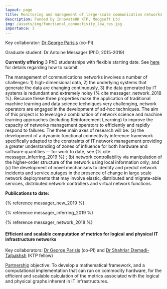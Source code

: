 ```yaml
---
layout: page
title: Monitoring and management of large-scale communication networks
description: Funded by InnovateUK KTP, Moogsoft Ltd
img: /assets/img/functional_connectivity_low_res.jpg
importance: 3
---
```


Key collaborator: [Dr George Parisis](https://profiles.sussex.ac.uk/p334868-george-parisis) (co-PI)

Graduate student: Dr Antoine Messager (PhD, 2015-2019) 

**Currently offering** 3 PhD studentships with flexible starting date. See [here](https://www.sussex.ac.uk/study/fees-funding/phd-funding/view/1199-Network-science-and-Machine-Learning-for-next-generation-communications-networks) for details regarding how to submit. 

The management of communications networks involves a number of challenges: 1) high-dimensional data, 2) the underlying systems that generate the data are changing continuously, 3) the data generated by IT systems is redundant and extremely noisy {% cite messager_network_2018 %}. Because these three properties make the application of traditional machine learning and data science techniques very challenging, network operators are engaged in the development of ad-hoc techniques. The aim of this project is to leverage a combination of network science and machine learning approaches (including Reinforcement Learning) to improve the capacity of networks management operators to efficiently and rapidly respond to failures. The three main axes of research will be: (a) the development of a dynamic functional connectivity inference framework specifically adapted to the constraints of IT network management providing a greater understanding of zones of influence for both hardware and software quantities -- for work to date, see {% cite messager_inferring_2019 %} ; (b) network controllability via manipulation of the higher-order structure of the network using local information only; and (c) the development of novel mechanisms to identify and predict network incidents and service outages in the presence of change in large scale network deployments that may involve elastic, distributed and migrate-able services, distributed network controllers and virtual network functions.

**Publications to date:**

{% reference messager_new_2019 %}

{% reference messager_inferring_2019 %}

{% reference messager_network_2018 %}



<h4>Efficient and scalable computation of metrics for logical and physical IT infrastructure networks</h4>

Key collaborators: [Dr George Parisis](https://profiles.sussex.ac.uk/p334868-george-parisis) (co-PI) and [Dr Shahriar Etemadi-Tajbakhsh](https://profiles.sussex.ac.uk/p458045-shahriar-etemadi-tajbakhsh) (KTP fellow)

[Partnership](https://info.ktponline.org.uk/action/details/partnership.aspx?id=10949) objective:  To develop a mathematical framework, and a computational implementation that can run on commodity hardware, for the efficient and scalable calculation of the metrics associated with the logical and physical graphs inherent in IT infrastructures.

